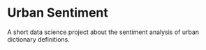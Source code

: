# Urban Sentiment

A short data science project about the sentiment analysis of urban dictionary definitions.
